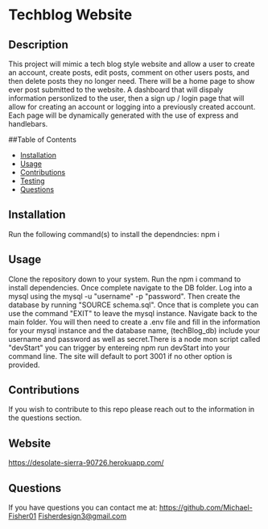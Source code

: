 # Techblog Website

## Description
This project will mimic a tech blog style website and allow a user to create an account, create posts, edit posts, comment on other users posts, and then delete posts they no longer need. There will be a home page to show ever post submitted to the website. A dashboard that will dispaly information personlized to the user, then a sign up / login page that will allow for creating an account or logging into a previously created account. Each page will be dynamically generated with the use of express and handlebars. 

##Table of Contents

- [Installation](#installation)
- [Usage](#usage)
- [Contributions](#contributions)
- [Testing](#testing)
- [Questions](#questions)

## Installation

Run the following command(s) to install the dependncies: npm i

## Usage

Clone the repository down to your system. Run the npm i command to install dependencies. Once complete navigate to the DB folder. Log into a mysql using the mysql -u "username" -p "password". Then create the database by running "SOURCE schema.sql". Once that is complete you can use the command "EXIT" to leave the mysql instance. Navigate back to the main folder. You will then need to create a .env file and fill in the information for your mysql instance and the database name, (techBlog_db) include your username and password as well as secret.There is a node mon script called "devStart" you can trigger by entereing npm run devStart into your command line. The site will default to port 3001 if no other option is provided. 

## Contributions

If you wish to contribute to this repo please reach out to the information in the questions section.

## Website
https://desolate-sierra-90726.herokuapp.com/

## Questions
If you have questions you can contact me at:
https://github.com/Michael-Fisher01
Fisherdesign3@gmail.com